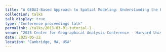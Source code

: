 ```yaml
---
title: "A GEOAI-Based Approach to Spatial Modeling: Understanding the Future Effects of Light Pollution on Ground-Based Observatories"
collection: talks
talk_display: true
type: "Conference proceedings talk"
permalink: /talks/2013-03-01-tutorial-1
venue: "2025 Center for Geographical Analysis Conference - Harvard University"
date: 2025-05-22
location: "Cambridge, MA, USA"
---
```

